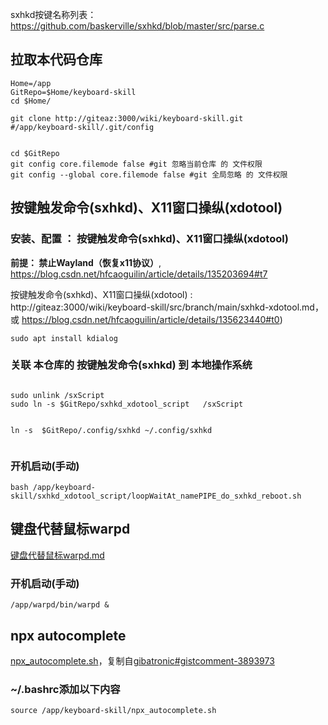 
sxhkd按键名称列表： https://github.com/baskerville/sxhkd/blob/master/src/parse.c


## 拉取本代码仓库
```shell
Home=/app
GitRepo=$Home/keyboard-skill
cd $Home/

git clone http://giteaz:3000/wiki/keyboard-skill.git
#/app/keyboard-skill/.git/config


cd $GitRepo
git config core.filemode false #git 忽略当前仓库 的 文件权限
git config --global core.filemode false #git 全局忽略 的 文件权限

```

## 按键触发命令(sxhkd)、X11窗口操纵(xdotool)

###  安装、配置 ： 按键触发命令(sxhkd)、X11窗口操纵(xdotool) 

**前提： 禁止Wayland（恢复x11协议）**, https://blog.csdn.net/hfcaoguilin/article/details/135203694#t7

按键触发命令(sxhkd)、X11窗口操纵(xdotool)  :  http://giteaz:3000/wiki/keyboard-skill/src/branch/main/sxhkd-xdotool.md， 
或 https://blog.csdn.net/hfcaoguilin/article/details/135623440#t0)


```sudo apt install kdialog```



### 关联 本仓库的  按键触发命令(sxhkd) 到 本地操作系统
```shell

sudo unlink /sxScript
sudo ln -s $GitRepo/sxhkd_xdotool_script   /sxScript


ln -s  $GitRepo/.config/sxhkd ~/.config/sxhkd


```

###  开机启动(手动)
```shell
bash /app/keyboard-skill/sxhkd_xdotool_script/loopWaitAt_namePIPE_do_sxhkd_reboot.sh
```

##  键盘代替鼠标warpd

[键盘代替鼠标warpd.md](http://giteaz:3000/wiki/keyboard-skill/src/branch/main/keyboard_as_mouse--warpd.md)

###  开机启动(手动)
```shell
/app/warpd/bin/warpd &
```

## npx autocomplete
[npx_autocomplete.sh](http://giteaz:3000/wiki/keyboard-skill/src/branch/main/npx_autocomplete.sh)，复制自[gibatronic#gistcomment-3893973](https://gist.github.com/gibatronic/44073260ffdcbd122e9520756c8e35a1?permalink_comment_id=3893973#gistcomment-3893973)



###  ~/.bashrc添加以下内容
```shell
source /app/keyboard-skill/npx_autocomplete.sh
```
